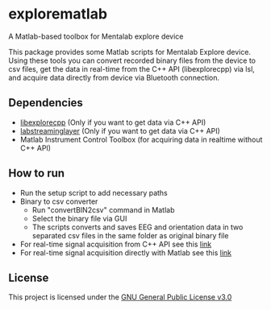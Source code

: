 # explorematlab
A Matlab-based toolbox for Mentalab explore device


This package provides some Matlab scripts for Mentalab Explore device. Using these tools you can convert recorded binary files from the device to csv files, get the data in real-time from the C++ API (libexplorecpp) via lsl, and acquire data directly from device via Bluetooth connection.

## Dependencies
* [libexplorecpp](https://github.com/Mentalab-hub/libexplorecpp) (Only if you want to get data via C++ API)
* [labstreaminglayer](https://github.com/sccn/labstreaminglayer) (Only if you want to get data via C++ API)
* Matlab Instrument Control Toolbox (for acquiring data in realtime without C++ API)

## How to run
* Run the setup script to add necessary paths
* Binary to csv converter
  * Run "convertBIN2csv" command in Matlab
  * Select the binary file via GUI
  * The scripts converts and saves EEG and orientation data in two separated csv files in the same folder as original binary file
* For real-time signal acquisition from C++ API see this [link](https://github.com/Mentalab-hub/explorematlab/tree/master/lsl-acquisition)
* For real-time signal acquisition directly with Matlab see this [link](https://github.com/Mentalab-hub/explorematlab/tree/master/api)

## License
This project is licensed under the [GNU General Public License v3.0](LICENSE)
